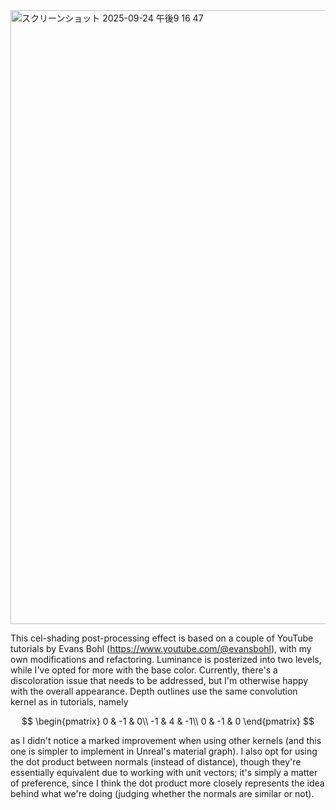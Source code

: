 <img width="1512" height="982" alt="スクリーンショット 2025-09-24 午後9 16 47" src="https://github.com/user-attachments/assets/00cdaa0c-e0bf-4167-aaef-6f43ac6206cc" />

This cel-shading post-processing effect is based on a couple of YouTube tutorials by Evans Bohl (https://www.youtube.com/@evansbohl), with my own modifications and refactoring. Luminance is posterized into two levels, while I've opted for more with the base color. Currently, there's a discoloration issue that needs to be addressed, but I'm otherwise happy with the overall appearance.
Depth outlines use the same convolution kernel as in tutorials, namely

$$
\begin{pmatrix}
0 & -1 & 0\\
-1 & 4 & -1\\
0 & -1 & 0
\end{pmatrix}
$$

as I didn't notice a marked improvement when using other kernels (and this one is simpler to implement in Unreal's material graph). I also opt for using the dot product between normals (instead of distance), though they're essentially equivalent due to working with unit vectors; it's simply a matter of preference, since I think the dot product more closely represents the idea behind what we're doing (judging whether the normals are similar or not).
